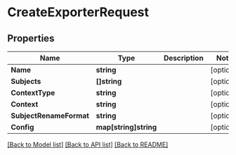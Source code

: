 # CreateExporterRequest

## Properties

Name | Type | Description | Notes
------------ | ------------- | ------------- | -------------
**Name** | **string** |  | [optional] 
**Subjects** | **[]string** |  | [optional] 
**ContextType** | **string** |  | [optional] 
**Context** | **string** |  | [optional] 
**SubjectRenameFormat** | **string** |  | [optional] 
**Config** | **map[string]string** |  | [optional] 

[[Back to Model list]](../README.md#documentation-for-models) [[Back to API list]](../README.md#documentation-for-api-endpoints) [[Back to README]](../README.md)


